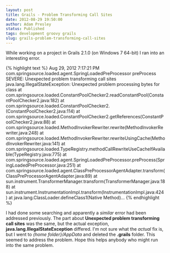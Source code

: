 ```yaml
---
layout: post
title: Grails - Problem Transforming Call Sites
date: 2012-08-29 19:50:00
author: Adam Presley
status: Published
tags: development groovy grails
slug: grails-problem-transforming-call-sites
---
```

While working on a project in Grails 2.1.0 (on Windows 7 64-bit) I ran
into an interesting error.

{% highlight text %}
Aug 29, 2012 7:17:21 PM com.springsource.loaded.agent.SpringLoadedPreProcessor preProcess
SEVERE: Unexpected problem transforming call sites
java.lang.IllegalStateException: Unexpected problem processing bytes for class
        at com.springsource.loaded.ConstantPoolChecker2.readConstantPool(ConstantPoolChecker2.java:182)
        at com.springsource.loaded.ConstantPoolChecker2.(ConstantPoolChecker2.java:114)
        at com.springsource.loaded.ConstantPoolChecker2.getReferences(ConstantPoolChecker2.java:88)
        at com.springsource.loaded.MethodInvokerRewriter.rewrite(MethodInvokerRewriter.java:248)
        at com.springsource.loaded.MethodInvokerRewriter.rewriteUsingCache(MethodInvokerRewriter.java:141)
        at com.springsource.loaded.TypeRegistry.methodCallRewriteUseCacheIfAvailable(TypeRegistry.java:775)
        at com.springsource.loaded.agent.SpringLoadedPreProcessor.preProcess(SpringLoadedPreProcessor.java:251)
        at com.springsource.loaded.agent.ClassPreProcessorAgentAdapter.transform(ClassPreProcessorAgentAdapter.java:89)
        at sun.instrument.TransformerManager.transform(TransformerManager.java:188)
        at sun.instrument.InstrumentationImpl.transform(InstrumentationImpl.java:424)
        at java.lang.ClassLoader.defineClass1(Native Method)...
{% endhighlight %}

I had done some searching and apparently a *similar* error had been
addressed previously. The part about **Unexpected problem transforming
call sites** was the same, but the actual exception,
**java.lang.IllegalStateException** differed. I'm not sure what the
*actual* fix is, but I went to *{home folder}/AppData* and deleted the
**.grails** folder. This seemed to address the problem. Hope this helps
anybody who might run into the same problem.
